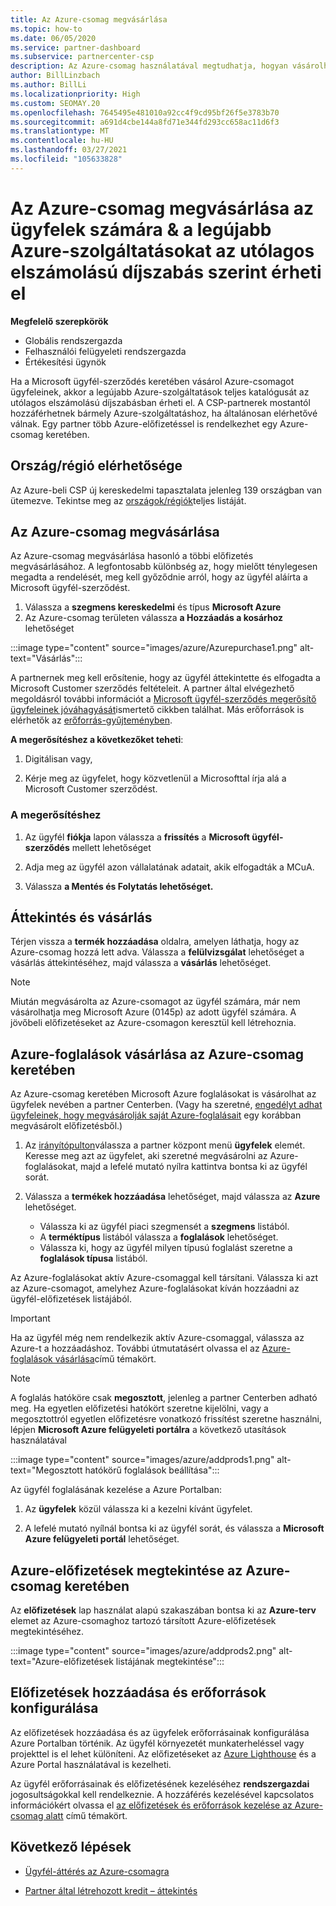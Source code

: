 ```yaml
---
title: Az Azure-csomag megvásárlása
ms.topic: how-to
ms.date: 06/05/2020
ms.service: partner-dashboard
ms.subservice: partnercenter-csp
description: Az Azure-csomag használatával megtudhatja, hogyan vásárolhat egy vagy több Azure-előfizetést, az Azure-foglalásokat, az erőforrások konfigurálását, valamint az előfizetések megtekintését és hozzáadását.
author: BillLinzbach
ms.author: BillLi
ms.localizationpriority: High
ms.custom: SEOMAY.20
ms.openlocfilehash: 7645495e481010a92cc4f9cd95bf26f5e3783b70
ms.sourcegitcommit: a691d4cbe144a8fd71e344fd293cc658ac11d6f3
ms.translationtype: MT
ms.contentlocale: hu-HU
ms.lasthandoff: 03/27/2021
ms.locfileid: "105633828"
---
```

# <a name="purchase-the-azure-plan-for-customers--access-the-latest-azure-services-at-pay-as-you-go-rates"></a>Az Azure-csomag megvásárlása az ügyfelek számára & a legújabb Azure-szolgáltatásokat az utólagos elszámolású díjszabás szerint érheti el

**Megfelelő szerepkörök**
- Globális rendszergazda
- Felhasználói felügyeleti rendszergazda
- Értékesítési ügynök

Ha a Microsoft ügyfél-szerződés keretében vásárol Azure-csomagot ügyfeleinek, akkor a legújabb Azure-szolgáltatások teljes katalógusát az utólagos elszámolású díjszabásban érheti el. A CSP-partnerek mostantól hozzáférhetnek bármely Azure-szolgáltatáshoz, ha általánosan elérhetővé válnak. Egy partner több Azure-előfizetéssel is rendelkezhet egy Azure-csomag keretében. 

## <a name="countryregion-availability"></a>Ország/régió elérhetősége

Az Azure-beli CSP új kereskedelmi tapasztalata jelenleg 139 országban van ütemezve. Tekintse meg az [országok/régiók](https://query.prod.cms.rt.microsoft.com/cms/api/am/binary/RE3QN0x)teljes listáját. 

## <a name="how-to-purchase-azure-plan"></a>Az Azure-csomag megvásárlása

Az Azure-csomag megvásárlása hasonló a többi előfizetés megvásárlásához. A legfontosabb különbség az, hogy mielőtt ténylegesen megadta a rendelését, meg kell győződnie arról, hogy az ügyfél aláírta a Microsoft ügyfél-szerződést.

1. Válassza a **szegmens kereskedelmi** és típus **Microsoft Azure** 
2. Az Azure-csomag területen válassza **a Hozzáadás a kosárhoz** lehetőséget

:::image type="content" source="images/azure/Azurepurchase1.png" alt-text="Vásárlás":::

A partnernek meg kell erősítenie, hogy az ügyfél áttekintette és elfogadta a Microsoft Customer szerződés feltételeit. A partner által elvégezhető megoldásról további információt a [Microsoft ügyfél-szerződés megerősítő ügyfeleinek jóváhagyását](confirm-customer-agreement.md)ismertető cikkben találhat. Más erőforrások is elérhetők az [erőforrás-gyűjteményben](https://partner.microsoft.com/resources/collection/Microsoft-Customer-Agreement-in-the-CSP-program#/).

**A megerősítéshez a következőket teheti**: 

1. Digitálisan vagy,

2. Kérje meg az ügyfelet, hogy közvetlenül a Microsofttal írja alá a Microsoft Customer szerződést. 

### <a name="to-confirm"></a>A megerősítéshez 

1. Az ügyfél **fiókja** lapon válassza a **frissítés** a **Microsoft ügyfél-szerződés** mellett lehetőséget  

2. Adja meg az ügyfél azon vállalatának adatait, akik elfogadták a MCuA.

3. Válassza **a Mentés és Folytatás lehetőséget.**  

## <a name="review-and-buy"></a>Áttekintés és vásárlás

Térjen vissza a **termék hozzáadása** oldalra, amelyen láthatja, hogy az Azure-csomag hozzá lett adva. Válassza a **felülvizsgálat** lehetőséget a vásárlás áttekintéséhez, majd válassza a **vásárlás** lehetőséget. 

>[!Note]
>Miután megvásárolta az Azure-csomagot az ügyfél számára, már nem vásárolhatja meg Microsoft Azure (0145p) az adott ügyfél számára. A jövőbeli előfizetéseket az Azure-csomagon keresztül kell létrehoznia.

## <a name="purchase-azure-reservations-under-the-azure-plan"></a>Azure-foglalások vásárlása az Azure-csomag keretében 
  
Az Azure-csomag keretében Microsoft Azure foglalásokat is vásárolhat az ügyfelek nevében a partner Centerben. (Vagy ha szeretné, [engedélyt adhat ügyfeleinek, hogy megvásárolják saját Azure-foglalásait](give-customers-permission.md) egy korábban megvásárolt előfizetésből.)

1. Az [irányítópulton](https://partner.microsoft.com/dashboard/)válassza a partner központ menü **ügyfelek** elemét. Keresse meg azt az ügyfelet, aki szeretné megvásárolni az Azure-foglalásokat, majd a lefelé mutató nyílra kattintva bontsa ki az ügyfél sorát.

2. Válassza a **termékek hozzáadása** lehetőséget, majd válassza az **Azure** lehetőséget. 

   - Válassza ki az ügyfél piaci szegmensét a **szegmens** listából.
   - A **terméktípus** listából válassza a **foglalások** lehetőséget.
   - Válassza ki, hogy az ügyfél milyen típusú foglalást szeretne a **foglalások típusa** listából.

Az Azure-foglalásokat aktív Azure-csomaggal kell társítani. Válassza ki azt az Azure-csomagot, amelyhez Azure-foglalásokat kíván hozzáadni az ügyfél-előfizetések listájából. 

>[!Important] 
>Ha az ügyfél még nem rendelkezik aktív Azure-csomaggal, válassza az Azure-t a hozzáadáshoz. További útmutatásért olvassa el az [Azure-foglalások vásárlása](azure-reservations-buying.md#purchase-azure-reservations)című témakört.

>[!Note]
>A foglalás hatóköre csak **megosztott**, jelenleg a partner Centerben adható meg. Ha egyetlen előfizetési hatókört szeretne kijelölni, vagy a megosztottról egyetlen előfizetésre vonatkozó frissítést szeretne használni, lépjen **Microsoft Azure felügyeleti portálra** a következő utasítások használatával 

:::image type="content" source="images/azure/addprods1.png" alt-text="Megosztott hatókörű foglalások beállítása":::

Az ügyfél foglalásának kezelése a Azure Portalban: 

1. Az **ügyfelek** közül válassza ki a kezelni kívánt ügyfelet. 

2. A lefelé mutató nyílnál bontsa ki az ügyfél sorát, és válassza a **Microsoft Azure felügyeleti portál** lehetőséget.  
 
## <a name="view-azure-subscriptions-under-the-azure-plan"></a>Azure-előfizetések megtekintése az Azure-csomag keretében

Az **előfizetések** lap használat alapú szakaszában bontsa ki az **Azure-terv** elemet az Azure-csomaghoz tartozó társított Azure-előfizetések megtekintéséhez.

:::image type="content" source="images/azure/addprods2.png" alt-text="Azure-előfizetések listájának megtekintése"::: 


## <a name="add-subscriptions-and-configure-resources"></a>Előfizetések hozzáadása és erőforrások konfigurálása

Az előfizetések hozzáadása és az ügyfelek erőforrásainak konfigurálása Azure Portalban történik. Az ügyfél környezetét munkaterheléssel vagy projekttel is el lehet különíteni. Az előfizetéseket az [Azure Lighthouse](https://azure.microsoft.com/services/azure-lighthouse/) és a Azure Portal használatával is kezelheti. 

Az ügyfél erőforrásainak és előfizetésének kezeléséhez **rendszergazdai** jogosultságokkal kell rendelkeznie. A hozzáférés kezelésével kapcsolatos információkért olvassa el [az előfizetések és erőforrások kezelése az Azure-csomag alatt](azure-plan-manage.md) című témakört.

## <a name="next-steps"></a>Következő lépések

- [Ügyfél-áttérés az Azure-csomagra](azure-plan-transition.md)

- [Partner által létrehozott kredit – áttekintés](partner-earned-credit.md)
